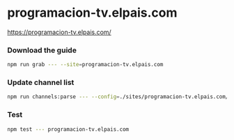 # programacion-tv.elpais.com

https://programacion-tv.elpais.com/

### Download the guide

```sh
npm run grab --- --site=programacion-tv.elpais.com
```

### Update channel list

```sh
npm run channels:parse --- --config=./sites/programacion-tv.elpais.com/programacion-tv.elpais.com.config.js --output=./sites/programacion-tv.elpais.com/programacion-tv.elpais.com.channels.xml
```

### Test

```sh
npm test --- programacion-tv.elpais.com
```
